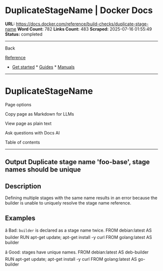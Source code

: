 # DuplicateStageName | Docker Docs

**URL:** https://docs.docker.com/reference/build-checks/duplicate-stage-name
**Word Count:** 782
**Links Count:** 483
**Scraped:** 2025-07-16 01:55:49
**Status:** completed

---

Back

[Reference](https://docs.docker.com/reference/)

  * [Get started](https://docs.docker.com/get-started/)   * [Guides](https://docs.docker.com/guides/)   * [Manuals](https://docs.docker.com/manuals/)

* * *

# DuplicateStageName

Page options

Copy page as Markdown for LLMs

View page as plain text

Ask questions with Docs AI

Table of contents

* * *

## Output               Duplicate stage name 'foo-base', stage names should be unique

## Description

Defining multiple stages with the same name results in an error because the builder is unable to uniquely resolve the stage name reference.

## Examples

â Bad: `builder` is declared as a stage name twice.               FROM debian:latest AS builder     RUN apt-get update; apt-get install -y curl          FROM golang:latest AS builder

â Good: stages have unique names.               FROM debian:latest AS deb-builder     RUN apt-get update; apt-get install -y curl          FROM golang:latest AS go-builder